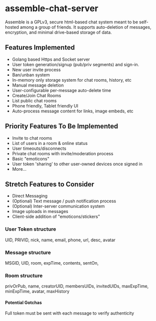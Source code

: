 # assemble-chat-server
Assemble is a GPLv3, secure html-based chat system meant to be self-hosted among a group of friends. It supports auto-deletion of messages, encryption, and minimal drive-based storage of data.

## Features Implemented
* Golang based Https and Socket server
* User token generation/signup (pub/priv segments) and sign-in.
* New user invite process
* Ban/unban system
* In-memory only storage system for chat rooms, history, etc
* Manual message deletion
* User-configurable per-message auto-delete time
* Create/Join Chat Rooms
* List public chat rooms
* Phone friendly, Tablet friendly UI
* Auto-process message content for links, image embeds, etc

## Priority Features To Be Implemented
* Invite to chat rooms
* List of users in a room & online status
* User timeouts/disconnects
* Private chat rooms with invite/moderation process
* Basic "emoticons"
* User token 'sharing' to other user-owned devices once signed in
* More...

## Stretch Features to Consider
* Direct Messaging
* (Optional) Text message / push notification process
* (Optional) Inter-server communication system
* Image uploads in messages
* Client-side addition of "emoticons/stickers"

### User Token structure
UID, PRIVID, nick, name, email, phone, url, desc, avatar

### Message structure
MSGID, UID, room, expTime, contents, sentOn,

### Room structure
privOrPub, name, creatorUID, membersUIDs, invitedUIDs, maxExpTime, minExpTime, avatar, maxHistory

#### Potential Gotchas
Full token must be sent with each message to verify authenticity

